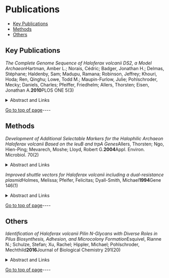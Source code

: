 # Publications [ ](# )

 * [Key Publications](#key_publications)
 * [Methods](#methods)
 * [Others](#others)

## Key Publications

*The Complete Genome Sequence of Haloferax volcanii DS2, a Model Archaeon*Hartman, Amber L.; Norais, Cédric; Badger, Jonathan H.; Delmas, Stéphane; Haldenby, Sam; Madupu, Ramana; Robinson, Jeffrey; Khouri, Hoda; Ren, Qinghu; Lowe, Todd M.; Maupin-Furlow, Julie; Pohlschroder, Mecky; Daniels, Charles; Pfeiffer, Friedhelm; Allers, Thorsten; Eisen, Jonathan A.**2010**PLOS ONE 5(3)<details>
<summary>Abstract and Links</summary>

[Link to Publication](https://doi.org/10.1371/journal.pone.0009605)[Citation](https://github.com/halophiles/halowiki/publications/Key_Publications/Hatman2010PlosOne.ris)Background Haloferax volcanii is an easily culturable moderate halophile that grows on simple defined media, is readily transformable, and has a relatively stable genome. This, in combination with its biochemical and genetic tractability, has made Hfx. volcanii a key model organism, not only for the study of halophilicity, but also for archaeal biology in general.  Methodology/Principal Findings We report here the sequencing and analysis of the genome of Hfx. volcanii DS2, the type strain of this species. The genome contains a main 2.848 Mb chromosome, three smaller chromosomes pHV1, 3, 4 (85, 438, 636 kb, respectively) and the pHV2 plasmid (6.4 kb).  Conclusions/Significance The completed genome sequence, presented here, provides an invaluable tool for further in vivo and in vitro studies of Hfx. volcanii.</details>

[Go to top of page](# )----
## Methods

*Development of Additional Selectable Markers for the Halophilic Archaeon Haloferax volcanii Based on the leuB and trpA Genes*Allers, Thorsten; Ngo, Hien-Ping; Mevarech, Moshe; Lloyd, Robert G.**2004**Appl. Environ. Microbiol. 70(2)<details>
<summary>Abstract and Links</summary>

[Link to Publication](http://aem.asm.org/content/70/2/943.abstract)[Citation](https://github.com/halophiles/halowiki/publications/Methods/Allers2003JBact.ris)Since most archaea are extremophilic and difficult to cultivate, our current knowledge of their biology is confined largely to comparative genomics and biochemistry. Haloferax volcanii offers great promise as a model organism for archaeal genetics, but until now there has been a lack of a wide variety of selectable markers for this organism. We describe here isolation of H. volcanii leuB and trpA genes encoding 3-isopropylmalate dehydrogenase and tryptophan synthase, respectively, and development of these genes as a positive selection system. ΔleuB and ΔtrpA mutants were constructed in a variety of genetic backgrounds and were shown to be auxotrophic for leucine and tryptophan, respectively. We constructed both integrative and replicative plasmids carrying the leuB or trpA gene under control of a constitutive promoter. The use of these selectable markers in deletion of the lhr gene of H. volcanii is described.</details>

*Improved shuttle vectors for Haloferax volcanii including a dual-resistance plasmid*Holmes, Melissa; Pfeifer, Felicitas; Dyall-Smith, Michael**1994**Gene 146(1)<details>
<summary>Abstract and Links</summary>

[Link to Publication](http://www.sciencedirect.com/science/article/pii/0378111994908443)[Citation](https://github.com/halophiles/halowiki/publications/Methods/Homes1994Gene.ris)Two new Haloferax-Escherichia shuttle vectors are described, pMDS20 and pMLH3. These vectors contain the E. coli ColE1 plasmid ori region and ampicillin-resistance(ApR)-conferring bla gene, and the Haloferax pHK2 replicon region and novobiocin-resistance (NbR)-encoding gyrB gene, enabling maintenance and selection in both hosts. Plasmid pMLH3 has, in addition, a H. volcanii mevinolin-resistance (MvR) determinant and restriction sites allowing insertional inactivation of either marker, to facilitate the identification of Haloferax transformants harbouring cloned sequences. Sequencing of gyrA, within the NbR determinant, and the pHK2 ori region has been completed so the complete sequence of both pMDS20 and pMLH3 is now known.</details>

[Go to top of page](# )----
## Others

*Identification of Haloferax volcanii Pilin N-Glycans with Diverse Roles in Pilus Biosynthesis, Adhesion, and Microcolony Formation*Esquivel, Rianne N.; Schulze, Stefan; Xu, Rachel; Hippler, Michael; Pohlschroder, Mechthild**2016**Journal of Biological Chemistry 291(20)<details>
<summary>Abstract and Links</summary>

[Link to Publication](http://www.jbc.org/content/291/20/10602.abstract)[Citation](https://github.com/halophiles/halowiki/publications/Others/Esquivel2016JBiolChem.ris)N-Glycosylation is a post-translational modification common to all three domains of life. In many archaea, the oligosacharyltransferase (AglB)-dependent N-glycosylation of flagellins is required for flagella assembly. However, whether N-glycosylation is required for the assembly and/or function of the structurally related archaeal type IV pili is unknown. Here, we show that of six Haloferax volcanii adhesion pilins, PilA1 and PilA2, the most abundant pilins in pili of wild-type and ΔaglB strains, are modified under planktonic conditions in an AglB-dependent manner by the same pentasaccharide detected on H. volcanii flagellins. However, unlike wild-type cells, which have surfaces decorated with discrete pili and form a dispersed layer of cells on a plastic surface, ΔaglB cells have thick pili bundles and form microcolonies. Moreover, expressing PilA1, PilA2, or PilA6 in ΔpilA[1–6]ΔaglB stimulates microcolony formation compared with their expression in ΔpilA[1–6]. Conversely, expressing PilA3 or PilA4 in ΔpilA[1–6] cells results in strong surface adhesion, but not microcolony formation, and neither pilin stimulates surface adhesion in ΔpilA[1–6]ΔaglB cells. Although PilA4 assembles into pili in the ΔpilA[1–6]ΔaglB cells, these pili are, unlike wild-type pili, curled, perhaps rendering them non-functional. To our knowledge, this is the first demonstration of a differential effect of glycosylation on pilus assembly and function of paralogous pilins. The growth of wild-type cells in low salt media, a condition that decreases AglB glycosylation, also stimulates microcolony formation and inhibits motility, supporting our hypothesis that N-glycosylation plays an important role in regulating the transition between planktonic to sessile cell states as a response to stress.</details>

[Go to top of page](# )----
